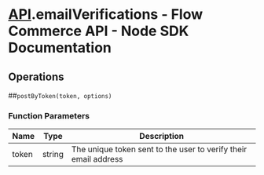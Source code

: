 # [API](README.md).emailVerifications - Flow Commerce API - Node SDK Documentation

## Operations

##`postByToken(token, options)`

### Function Parameters

| Name  | Type | Description |
| ---- | ---- | ---- |
| token | string | The unique token sent to the user to verify their email address |


